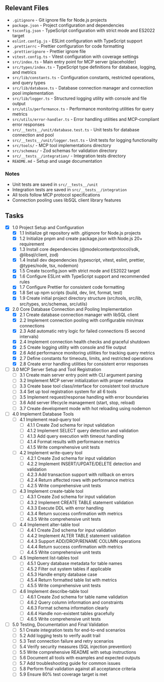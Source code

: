 ## Relevant Files

- `.gitignore` - Git ignore file for Node.js projects
- `package.json` - Project configuration and dependencies
- `tsconfig.json` - TypeScript configuration with strict mode and ES2022 target
- `eslint.config.js` - ESLint configuration with TypeScript support
- `.prettierrc` - Prettier configuration for code formatting
- `.prettierignore` - Prettier ignore file
- `vitest.config.ts` - Vitest configuration with coverage settings
- `src/index.ts` - Main entry point for MCP server (placeholder)
- `src/types/index.ts` - TypeScript type definitions for database, logging, and metrics
- `src/lib/constants.ts` - Configuration constants, restricted operations, and query types
- `src/lib/database.ts` - Database connection manager and connection pool implementation
- `src/lib/logger.ts` - Structured logging utility with console and file output
- `src/utils/performance.ts` - Performance monitoring utilities for query metrics
- `src/utils/error-handler.ts` - Error handling utilities and MCP-compliant error responses
- `src/__tests__/unit/database.test.ts` - Unit tests for database connection and pool
- `src/__tests__/unit/logger.test.ts` - Unit tests for logging functionality
- `src/tools/` - MCP tool implementations directory
- `src/schemas/` - Zod schemas for validation directory
- `src/__tests__/integration/` - Integration tests directory
- `README.md` - Setup and usage documentation

### Notes

- Unit tests are saved in `src/__tests__/unit`
- Integration tests are saved in `src/__tests__/integration`
- All tools follow MCP protocol specifications
- Connection pooling uses libSQL client library features

## Tasks

- [x] 1.0 Project Setup and Configuration
  - [x] 1.1 Initialize git repository with .gitignore for Node.js projects
  - [x] 1.2 Initialize pnpm and create package.json with Node.js 20+ requirement
  - [x] 1.3 Install core dependencies (@modelcontextprotocol/sdk, @libsql/client, zod)
  - [x] 1.4 Install dev dependencies (typescript, vitest, eslint, prettier, @types/node, tsx, nodemon)
  - [x] 1.5 Create tsconfig.json with strict mode and ES2022 target
  - [x] 1.6 Configure ESLint with TypeScript support and recommended rules
  - [x] 1.7 Configure Prettier for consistent code formatting
  - [x] 1.8 Set up npm scripts (build, dev, lint, format, test)
  - [x] 1.9 Create initial project directory structure (src/tools, src/lib, src/types, src/schemas, src/utils)

- [x] 2.0 Core Database Connection and Pooling Implementation  
  - [x] 2.1 Create database connection manager with libSQL client
  - [x] 2.2 Implement connection pooling with configurable min/max connections
  - [x] 2.3 Add automatic retry logic for failed connections (5 second intervals)
  - [x] 2.4 Implement connection health checks and graceful shutdown
  - [x] 2.5 Create logging utility with console and file output
  - [x] 2.6 Add performance monitoring utilities for tracking query metrics
  - [x] 2.7 Define constants for timeouts, limits, and restricted operations
  - [x] 2.8 Create error handling utilities for consistent error responses

- [ ] 3.0 MCP Server Setup and Tool Registration
  - [ ] 3.1 Create main server entry point with CLI argument parsing
  - [ ] 3.2 Implement MCP server initialization with proper metadata
  - [ ] 3.3 Create base tool class/interface for consistent tool structure
  - [ ] 3.4 Set up tool registration system for all 6 tools
  - [ ] 3.5 Implement request/response handling with error boundaries
  - [ ] 3.6 Add server lifecycle management (start, stop, reload)
  - [ ] 3.7 Create development mode with hot reloading using nodemon

- [ ] 4.0 Implement Database Tools
  - [ ] 4.1 Implement read-query tool
    - [ ] 4.1.1 Create Zod schema for input validation
    - [ ] 4.1.2 Implement SELECT query detection and validation
    - [ ] 4.1.3 Add query execution with timeout handling
    - [ ] 4.1.4 Format results with performance metrics
    - [ ] 4.1.5 Write comprehensive unit tests
  - [ ] 4.2 Implement write-query tool
    - [ ] 4.2.1 Create Zod schema for input validation
    - [ ] 4.2.2 Implement INSERT/UPDATE/DELETE detection and validation
    - [ ] 4.2.3 Add transaction support with rollback on errors
    - [ ] 4.2.4 Return affected rows with performance metrics
    - [ ] 4.2.5 Write comprehensive unit tests
  - [ ] 4.3 Implement create-table tool
    - [ ] 4.3.1 Create Zod schema for input validation
    - [ ] 4.3.2 Implement CREATE TABLE statement validation
    - [ ] 4.3.3 Execute DDL with error handling
    - [ ] 4.3.4 Return success confirmation with metrics
    - [ ] 4.3.5 Write comprehensive unit tests
  - [ ] 4.4 Implement alter-table tool
    - [ ] 4.4.1 Create Zod schema for input validation
    - [ ] 4.4.2 Implement ALTER TABLE statement validation
    - [ ] 4.4.3 Support ADD/DROP/RENAME COLUMN operations
    - [ ] 4.4.4 Return success confirmation with metrics
    - [ ] 4.4.5 Write comprehensive unit tests
  - [ ] 4.5 Implement list-tables tool
    - [ ] 4.5.1 Query database metadata for table names
    - [ ] 4.5.2 Filter out system tables if applicable
    - [ ] 4.5.3 Handle empty database case
    - [ ] 4.5.4 Return formatted table list with metrics
    - [ ] 4.5.5 Write comprehensive unit tests
  - [ ] 4.6 Implement describe-table tool
    - [ ] 4.6.1 Create Zod schema for table name validation
    - [ ] 4.6.2 Query column information and constraints
    - [ ] 4.6.3 Format schema information clearly
    - [ ] 4.6.4 Handle non-existent tables gracefully
    - [ ] 4.6.5 Write comprehensive unit tests

- [ ] 5.0 Testing, Documentation and Final Validation
  - [ ] 5.1 Create integration tests for end-to-end scenarios
  - [ ] 5.2 Add logging tests to verify audit trail
  - [ ] 5.3 Test connection failure and retry scenarios
  - [ ] 5.4 Verify security measures (SQL injection prevention)
  - [ ] 5.5 Write comprehensive README with setup instructions
  - [ ] 5.6 Document all tools with examples and expected outputs
  - [ ] 5.7 Add troubleshooting guide for common issues
  - [ ] 5.8 Perform final validation against all acceptance criteria
  - [ ] 5.9 Ensure 80% test coverage target is met